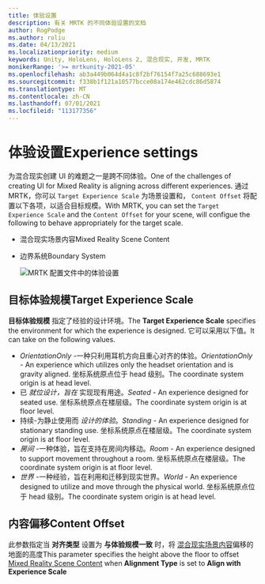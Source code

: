 ```yaml
---
title: 体验设置
description: 有关 MRTK 的不同体验设置的文档
author: RogPodge
ms.author: roliu
ms.date: 04/13/2021
ms.localizationpriority: medium
keywords: Unity, HoloLens, HoloLens 2, 混合现实, 开发, MRTK
monikerRange: '>= mrtkunity-2021-05'
ms.openlocfilehash: ab3a449b064d4a1c8f2bf76154f7a25c688693e1
ms.sourcegitcommit: f338b1f121a10577bcce08a174e462cdc86d5874
ms.translationtype: MT
ms.contentlocale: zh-CN
ms.lasthandoff: 07/01/2021
ms.locfileid: "113177356"
---
```

# <a name="experience-settings"></a><span data-ttu-id="2fd50-104">体验设置</span><span class="sxs-lookup"><span data-stu-id="2fd50-104">Experience settings</span></span>

<span data-ttu-id="2fd50-105">为混合现实创建 UI 的难题之一是跨不同体验。</span><span class="sxs-lookup"><span data-stu-id="2fd50-105">One of the challenges of creating UI for Mixed Reality is aligning across different experiences.</span></span> <span data-ttu-id="2fd50-106">通过 MRTK，你可以 `Target Experience Scale` 为场景设置和， `Content Offset` 将配置以下各项，以适合目标规模。</span><span class="sxs-lookup"><span data-stu-id="2fd50-106">With MRTK, you can set the `Target Experience Scale` and the `Content Offset` for your scene, will configue the following to behave appropriately for the target scale.</span></span>

- <span data-ttu-id="2fd50-107">混合现实场景内容</span><span class="sxs-lookup"><span data-stu-id="2fd50-107">Mixed Reality Scene Content</span></span>
- <span data-ttu-id="2fd50-108">边界系统</span><span class="sxs-lookup"><span data-stu-id="2fd50-108">Boundary System</span></span>

  ![MRTK 配置文件中的体验设置](../images/experience-settings/ExperienceSettings.png)

## <a name="target-experience-scale"></a><span data-ttu-id="2fd50-110">目标体验规模</span><span class="sxs-lookup"><span data-stu-id="2fd50-110">Target Experience Scale</span></span>

<span data-ttu-id="2fd50-111">**目标体验规模** 指定了经验的设计环境。</span><span class="sxs-lookup"><span data-stu-id="2fd50-111">The **Target Experience Scale** specifies the environment for which the experience is designed.</span></span> <span data-ttu-id="2fd50-112">它可以采用以下值。</span><span class="sxs-lookup"><span data-stu-id="2fd50-112">It can take on the following values.</span></span>

* <span data-ttu-id="2fd50-113">*OrientationOnly* -一种只利用耳机方向且重心对齐的体验。</span><span class="sxs-lookup"><span data-stu-id="2fd50-113">*OrientationOnly* - An experience which utilizes only the headset orientation and is gravity aligned.</span></span> <span data-ttu-id="2fd50-114">坐标系统原点位于 head 级别。</span><span class="sxs-lookup"><span data-stu-id="2fd50-114">The coordinate system origin is at head level.</span></span>
* <span data-ttu-id="2fd50-115">已 *就位设计，旨在* 实现现有用途。</span><span class="sxs-lookup"><span data-stu-id="2fd50-115">*Seated* - An experience designed for seated use.</span></span> <span data-ttu-id="2fd50-116">坐标系统原点在楼层级。</span><span class="sxs-lookup"><span data-stu-id="2fd50-116">The coordinate system origin is at floor level.</span></span>
* <span data-ttu-id="2fd50-117">持续-为静止使用而 *设计的体验*。</span><span class="sxs-lookup"><span data-stu-id="2fd50-117">*Standing* - An experience designed for stationary standing use.</span></span> <span data-ttu-id="2fd50-118">坐标系统原点在楼层级。</span><span class="sxs-lookup"><span data-stu-id="2fd50-118">The coordinate system origin is at floor level.</span></span>
* <span data-ttu-id="2fd50-119">*房间* -一种体验，旨在支持在房间内移动。</span><span class="sxs-lookup"><span data-stu-id="2fd50-119">*Room* - An experience designed to support movement throughout a room.</span></span> <span data-ttu-id="2fd50-120">坐标系统原点在楼层级。</span><span class="sxs-lookup"><span data-stu-id="2fd50-120">The coordinate system origin is at floor level.</span></span>
* <span data-ttu-id="2fd50-121">*世界* -一种经验，旨在利用和迁移到现实世界。</span><span class="sxs-lookup"><span data-stu-id="2fd50-121">*World* - An experience designed to utilize and move through the physical world.</span></span> <span data-ttu-id="2fd50-122">坐标系统原点位于 head 级别。</span><span class="sxs-lookup"><span data-stu-id="2fd50-122">The coordinate system origin is at head level.</span></span>

## <a name="content-offset"></a><span data-ttu-id="2fd50-123">内容偏移</span><span class="sxs-lookup"><span data-stu-id="2fd50-123">Content Offset</span></span>

<span data-ttu-id="2fd50-124">此参数指定当 **对齐类型** 设置为 **与体验规模一致** 时，将 [混合现实场景内容](scene-content.md)偏移的地面的高度</span><span class="sxs-lookup"><span data-stu-id="2fd50-124">This parameter specifies the height above the floor to offset [Mixed Reality Scene Content](scene-content.md) when **Alignment Type** is set to **Align with Experience Scale**</span></span>
